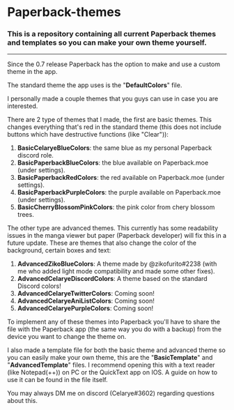 # Paperback-themes
### This is a repository containing all current Paperback themes and templates so you can make your own theme yourself.

---

Since the 0.7 release Paperback has the option to make and use a custom theme in the app.

The standard theme the app uses is the "**DefaultColors**" file.

I personally made a couple themes that you guys can use in case you are interested.

There are 2 type of themes that I made, the first are basic themes.
This changes everything that's red in the standard theme (this does not include buttons which have destructive functions (like "Clear")):

1) **BasicCelaryeBlueColors**: the same blue as my personal Paperback discord role.
2) **BasicPaperbackBlueColors**: the blue available on Paperback.moe (under settings).
3) **BasicPaperbackRedColors**: the red available on Paperback.moe (under settings).
4) **BasicPaperbackPurpleColors**: the purple available on Paperback.moe (under settings).
5) **BasicCherryBlossomPinkColors**: the pink color from chery blossom trees.

The other type are advanced themes.
This currently has some readability issues in the manga viewer but paper (Paperback developer) will fix this in a future update.
These are themes that also change the color of the background, certain boxes and text:

1) **AdvancedZikoBlueColors**: A theme made by @zikofurito#2238 (with me who added light mode compatibility and made some other fixes).
2) **AdvancedCelaryeDiscordColors**: A theme based on the standard Discord colors!
3) **AdvancedCelaryeTwitterColors**: Coming soon!
4) **AdvancedCelaryeAniListColors**: Coming soon!
5) **AdvancedCelaryePurpleColors**: Coming soon!

To implement any of these themes into Paperback you'll have to share the file with the Paperback app (the same way you do with a backup) from the device you want to change the theme on.

I also made a template file for both the basic theme and advanced theme so you can easily make your own theme, this are the "**BasicTemplate**" and "**AdvancedTemplate**" files. I recommend opening this with a text reader (like Notepad(++)) on PC or the QuickText app on IOS. A guide on how to use it can be found in the file itself.

You may always DM me on discord (Celarye#3602) regarding questions about this.

